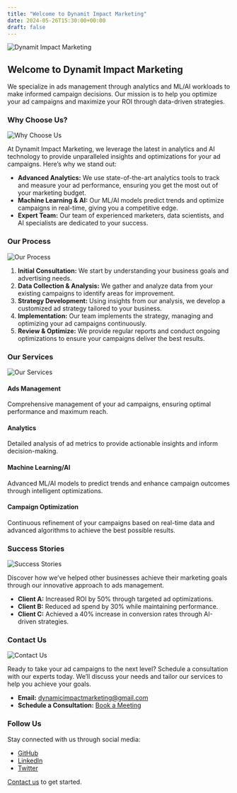 ```yaml
---
title: "Welcome to Dynamit Impact Marketing"
date: 2024-05-26T15:30:00+00:00
draft: false
---
```


![Dynamit Impact Marketing](https://via.placeholder.com/1200x600.png?text=Welcome+to+Dynamit+Impact+Marketing)

## Welcome to Dynamit Impact Marketing

We specialize in ads management through analytics and ML/AI workloads to make informed campaign decisions. Our mission is to help you optimize your ad campaigns and maximize your ROI through data-driven strategies.

### Why Choose Us?

![Why Choose Us](https://via.placeholder.com/800x400.png?text=Why+Choose+Us)

At Dynamit Impact Marketing, we leverage the latest in analytics and AI technology to provide unparalleled insights and optimizations for your ad campaigns. Here’s why we stand out:

- **Advanced Analytics:** We use state-of-the-art analytics tools to track and measure your ad performance, ensuring you get the most out of your marketing budget.
- **Machine Learning & AI:** Our ML/AI models predict trends and optimize campaigns in real-time, giving you a competitive edge.
- **Expert Team:** Our team of experienced marketers, data scientists, and AI specialists are dedicated to your success.

### Our Process

![Our Process](https://via.placeholder.com/800x400.png?text=Our+Process)

1. **Initial Consultation:** We start by understanding your business goals and advertising needs.
2. **Data Collection & Analysis:** We gather and analyze data from your existing campaigns to identify areas for improvement.
3. **Strategy Development:** Using insights from our analysis, we develop a customized ad strategy tailored to your business.
4. **Implementation:** Our team implements the strategy, managing and optimizing your ad campaigns continuously.
5. **Review & Optimize:** We provide regular reports and conduct ongoing optimizations to ensure your campaigns deliver the best results.

### Our Services

![Our Services](https://via.placeholder.com/800x400.png?text=Our+Services)

#### Ads Management

Comprehensive management of your ad campaigns, ensuring optimal performance and maximum reach.

#### Analytics

Detailed analysis of ad metrics to provide actionable insights and inform decision-making.

#### Machine Learning/AI

Advanced ML/AI models to predict trends and enhance campaign outcomes through intelligent optimizations.

#### Campaign Optimization

Continuous refinement of your campaigns based on real-time data and advanced algorithms to achieve the best possible results.

### Success Stories

![Success Stories](https://via.placeholder.com/800x400.png?text=Success+Stories)

Discover how we’ve helped other businesses achieve their marketing goals through our innovative approach to ads management.

- **Client A:** Increased ROI by 50% through targeted ad optimizations.
- **Client B:** Reduced ad spend by 30% while maintaining performance.
- **Client C:** Achieved a 40% increase in conversion rates through AI-driven strategies.

### Contact Us

![Contact Us](https://via.placeholder.com/800x400.png?text=Contact+Us)

Ready to take your ad campaigns to the next level? Schedule a consultation with our experts today. We’ll discuss your needs and tailor our services to help you achieve your goals.

- **Email:** <a href="#" onclick="window.location.href = 'mailto:' + 'dynamicimpactmarketing' + '@' + 'gmail.com';">dynamicimpactmarketing@gmail.com</a>
- **Schedule a Consultation:** [Book a Meeting](https://calendly.com/your-calendly-link)

### Follow Us

Stay connected with us through social media:

- [GitHub](https://github.com/)
- [LinkedIn](https://linkedin.com/)
- [Twitter](https://twitter.com/)

[Contact us](mailto:dynamicimpactmarketing@gmail.com) to get started.
